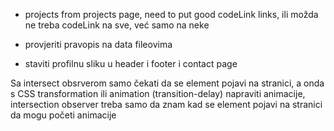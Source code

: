 -   projects from projects page, need to put good codeLink links, ili možda ne treba codeLink na sve, već samo na neke

-   provjeriti pravopis na data fileovima

-   staviti profilnu sliku u header i footer i contact page

Sa intersect obsrverom samo čekati da se element pojavi na stranici, a onda s CSS transformation ili animation (transition-delay) napraviti animacije, intersection observer treba samo da znam kad se element pojavi na stranici da mogu početi animacije
